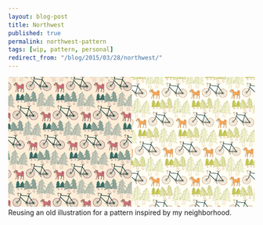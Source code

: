 ```yaml
---
layout: blog-post
title: Northwest
published: true
permalink: northwest-pattern
tags: [wip, pattern, personal]
redirect_from: "/blog/2015/03/28/northwest/"
---
```

![Pattern color test](/images/blog/dog-tree-bike-pattern.png) 
Reusing an old illustration for a pattern inspired by my neighborhood. 

